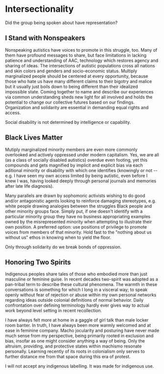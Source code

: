 
Intersectionality
=================

Did the group being spoken about have representation?


I Stand with Nonspeakers
------------------------

Nonspeaking autistics have voices to promote in this struggle, too.  Many of
them have profound messages to share, but face limitations in lacking patience
and understanding of AAC, technology which restores agency and sharing of
ideas.  The intersections of autistic populations cross all nations and skin
colors and genders and socio-economic status.  Multiply marginalized people
should be centered at every opportunity, because those who hate us have many
different claims to their bigotry and malice but it usually just boils down to
being different than their idealized impossible state.  Coming together to name
and describe our experiences via common understanding sheds new light for all
involved and holds the potential to change our collective futures based on our
findings.  Organization and solidarity are essential in demanding equal rights
and access.

Social disability is not determined by intelligence or capability.


Black Lives Matter
------------------

Mutiply marginalized minority members are even more commonly overlooked and
actively oppressed under modern capitalism.  Yes, we are all (as a class of
socially disabled autistics) overdue even footing, yet this compounds and gets
magnified by implicit and explicit bias via each aditional minority or
disability with which one identifies (knowingly or not -- e.g. I have seen my
own access limited by being autistic, even before I knew I was, having looked
deeply through personal journals and memories after late life diagnosis).

Many parallels are drawn by sophomoric activists wishing to do good and/or
antagonistic agents looking to reinforce damaging stereotypes, e.g. white people
drawing analogies between the struggles Black people and other minority groups
face.  Simply put, if one doesn't identify with a particular minority group they
have no business appropriating examples owned by the misrepresented minority
when attempting to illustrate their own position.  A preferred option: use
positions of privilege to promote voices from members of that minority.  Hold
fast to the "nothing about us without us" ethos in knowing when to yield the
floor.

Only through solidarity do we break bonds of oppression.


Honoring Two Spirits
--------------------

Indigenous peoples share tales of those who embodied more than just masculine
or feminine guise.  In recent decades two-spirit was adopted as a pan-tribal
term to describe these cultural phenomena.  The warmth in these conversations
is something for which I long in a visceral way; to speak openly without fear
of rejection or abuse within my own personal networks regarding ideas outside
colonial definitions of normal behavior.  Daily confrontation over defining
terminology hardly ever gives way to actual work beyond level setting in recent
recollection.

I have always felt more at home in a gaggle of girl talk than male locker room
banter.  In truth, I have always been more warmly welcomed and at ease in
feminine company.  Macho jocularity and posturing have never made much sense from
my perspective, being primarily rooted in exclusion and bias, insofar as one
might consider anything a way of being.  Only the altruism, providing, and
protective states within machismo resonate personally.  Learning recently of
its roots in colonialism only serves to further distance me from that space
during this era of protest.

I will not accept any indigenous labelling.  It was made for indigenous use.

